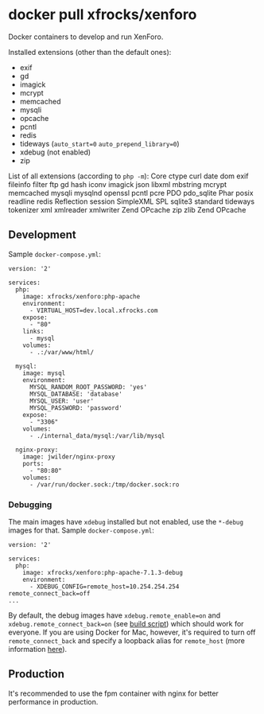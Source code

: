 # docker pull xfrocks/xenforo
Docker containers to develop and run XenForo.

Installed extensions (other than the default ones):
 * exif
 * gd
 * imagick
 * mcrypt
 * memcached
 * mysqli
 * opcache
 * pcntl
 * redis
 * tideways (`auto_start=0` `auto_prepend_library=0`)
 * xdebug (not enabled)
 * zip

List of all extensions (according to `php -m`):
Core
ctype
curl
date
dom
exif
fileinfo
filter
ftp
gd
hash
iconv
imagick
json
libxml
mbstring
mcrypt
memcached
mysqli
mysqlnd
openssl
pcntl
pcre
PDO
pdo_sqlite
Phar
posix
readline
redis
Reflection
session
SimpleXML
SPL
sqlite3
standard
tideways
tokenizer
xml
xmlreader
xmlwriter
Zend OPcache
zip
zlib
Zend OPcache

## Development
Sample `docker-compose.yml`:

```
version: '2'

services:
  php:
    image: xfrocks/xenforo:php-apache
    environment:
      - VIRTUAL_HOST=dev.local.xfrocks.com
    expose:
      - "80"
    links:
      - mysql
    volumes:
      - .:/var/www/html/

  mysql:
    image: mysql
    environment:
      MYSQL_RANDOM_ROOT_PASSWORD: 'yes'
      MYSQL_DATABASE: 'database'
      MYSQL_USER: 'user'
      MYSQL_PASSWORD: 'password'
    expose:
      - "3306"
    volumes:
      - ./internal_data/mysql:/var/lib/mysql

  nginx-proxy:
    image: jwilder/nginx-proxy
    ports:
      - "80:80"
    volumes:
      - /var/run/docker.sock:/tmp/docker.sock:ro
```

### Debugging
The main images have `xdebug` installed but not enabled, use the `*-debug` images for that. Sample `docker-compose.yml`:

```
version: '2'

services:
  php:
    image: xfrocks/xenforo:php-apache-7.1.3-debug
    environment:
      - XDEBUG_CONFIG=remote_host=10.254.254.254 remote_connect_back=off
...
```

By default, the debug images have `xdebug.remote_enable=on` and `xdebug.remote_connect_back=on` (see [build script](https://github.com/xfrocks/docker-xenforo/blob/72443df7ea8d9d4139f245b3e82f7827aca65f4d/build-and-push#L41)) which should work for everyone. If you are using Docker for Mac, however, it's required to turn off `remote_connect_back` and specify a loopback alias for `remote_host` (more information [here](https://forums.docker.com/t/ip-address-for-xdebug/10460)).

## Production
It's recommended to use the fpm container with nginx for better performance in production.
